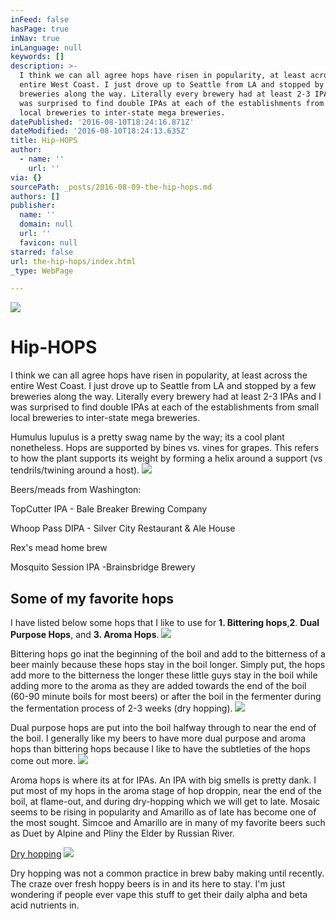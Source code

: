 ```yaml
---
inFeed: false
hasPage: true
inNav: true
inLanguage: null
keywords: []
description: >-
  I think we can all agree hops have risen in popularity, at least across the
  entire West Coast. I just drove up to Seattle from LA and stopped by a few
  breweries along the way. Literally every brewery had at least 2-3 IPAs and I
  was surprised to find double IPAs at each of the establishments from small
  local breweries to inter-state mega breweries.
datePublished: '2016-08-10T18:24:16.871Z'
dateModified: '2016-08-10T18:24:13.635Z'
title: Hip-HOPS
author:
  - name: ''
    url: ''
via: {}
sourcePath: _posts/2016-08-09-the-hip-hops.md
authors: []
publisher:
  name: ''
  domain: null
  url: ''
  favicon: null
starred: false
url: the-hip-hops/index.html
_type: WebPage

---
```

![](https://the-grid-user-content.s3-us-west-2.amazonaws.com/f4034089-7ab6-49d0-a5bc-70bf225150c1.jpg)

# Hip-**HOPS**

I think we can all agree hops have risen in popularity, at least across the entire West Coast. I just drove up to Seattle from LA and stopped by a few breweries along the way. Literally every brewery had at least 2-3 IPAs and I was surprised to find double IPAs at each of the establishments from small local breweries to inter-state mega breweries.

Humulus lupulus is a pretty swag name by the way; its a cool plant nonetheless. Hops are supported by bines vs. vines for grapes. This refers to how the plant supports its weight by forming a helix around a support (vs tendrils/twining around a host).
![](https://the-grid-user-content.s3-us-west-2.amazonaws.com/fcb22781-afc7-4cbb-a1e2-d9444516390b.jpg)

Beers/meads from Washington:

TopCutter IPA - Bale Breaker Brewing Company

Whoop Pass DIPA - Silver City Restaurant & Ale House

Rex's mead home brew

Mosquito Session IPA -Brainsbridge Brewery

## Some of my favorite hops

I have listed below some hops that I like to use for **1\. Bittering hops**,**2**. **Dual Purpose Hops**, and **3\. Aroma Hops**.
![](https://the-grid-user-content.s3-us-west-2.amazonaws.com/d68bf427-9476-4b66-9d3d-5a5b8cc4eaed.png)

Bittering hops go inat the beginning of the boil and add to the bitterness of a beer mainly because these hops stay in the boil longer. Simply put, the hops add more to the bitterness the longer these little guys stay in the boil while adding more to the aroma as they are added towards the end of the boil (60-90 minute boils for most beers) or after the boil in the fermenter during the fermentation process of 2-3 weeks (dry hopping).
![](https://the-grid-user-content.s3-us-west-2.amazonaws.com/d1539e87-9a1b-43db-a2db-c4f2a53602c0.png)

Dual purpose hops are put into the boil halfway through to near the end of the boil. I generally like my beers to have more dual purpose and aroma hops than bittering hops because I like to have the subtleties of the hops come out more.
![](https://the-grid-user-content.s3-us-west-2.amazonaws.com/447ddda3-3c82-4b4b-90c2-fe94f80908d6.png)

Aroma hops is where its at for IPAs. An IPA with big smells is pretty dank. I put most of my hops in the aroma stage of hop droppin, near the end of the boil, at flame-out, and during dry-hopping which we will get to late. Mosaic seems to be rising in popularity and Amarillo as of late has become one of the most sought. Simcoe and Amarillo are in many of my favorite beers such as Duet by Alpine and Pliny the Elder by Russian River.

[Dry hopping][0]
![](https://the-grid-user-content.s3-us-west-2.amazonaws.com/61b0145b-c652-4ed6-891e-8d760dd64218.jpg)

Dry hopping was not a common practice in brew baby making until recently. The craze over fresh hoppy beers is in and its here to stay. I'm just wondering if people ever vape this stuff to get their daily alpha and beta acid nutrients in.

[0]: null
